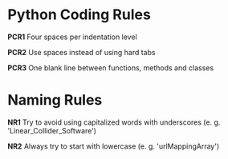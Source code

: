 Python Coding Rules
=====
**PCR1** Four spaces per indentation level

**PCR2** Use spaces instead of using hard tabs

**PCR3** One blank line between functions, methods and classes

Naming Rules
=====
**NR1** Try to avoid using capitalized words with underscores (e. g. 'Linear_Collider_Software')

**NR2** Always try to start with lowercase (e. g. 'urlMappingArray')
